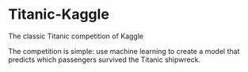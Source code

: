 # Titanic-Kaggle
The classic Titanic competition of Kaggle

The competition is simple: use machine learning to create a model that predicts which passengers survived the Titanic shipwreck.
